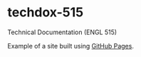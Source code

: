 # techdox-515
Technical Documentation (ENGL 515)

Example of a site built using [GitHub Pages](https://pages.github.com/).
